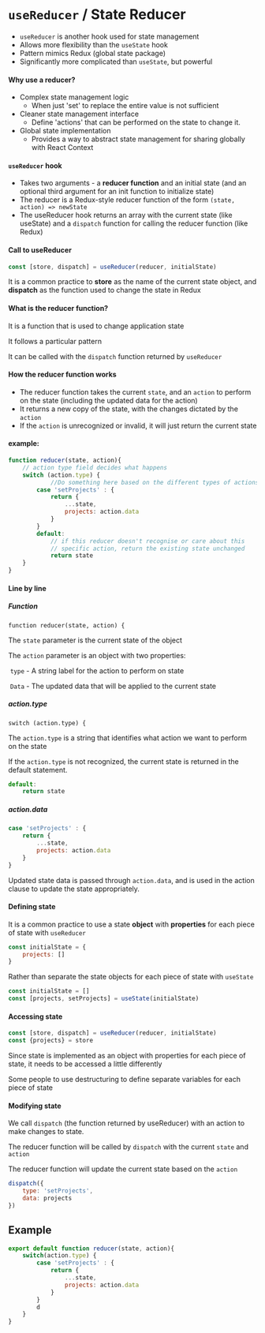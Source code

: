 # `useReducer` / State Reducer

* `useReducer` is another hook used for state management
* Allows more flexibility than the `useState` hook
* Pattern mimics Redux (global state package)
* Significantly more complicated than `useState`, but powerful

#### Why use a reducer?

* Complex state management logic
  * When just 'set' to replace the entire value is not sufficient
* Cleaner state management interface
  * Define 'actions' that can be performed on the state to change it.
* Global state implementation
  * Provides a way to abstract state management for sharing globally with React Context

#### `useReducer` hook

* Takes two arguments - a **reducer function** and an initial state (and an optional third argument for an init function to initialize state)
* The reducer is a Redux-style reducer function of the form `(state, action) => newState`
* The useReducer hook returns an array with the current state (like useState) and a `dispatch` function for calling the reducer function (like Redux)

#### Call to useReducer

```jsx
const [store, dispatch] = useReducer(reducer, initialState)
```

It is a common practice to **store** as the name of the current state object, and **dispatch** as the function used to change the state in Redux

#### What is the reducer function?

It is a function that is used to change application state

It follows a particular pattern

It can be called with the `dispatch` function returned by `useReducer`

#### How the reducer function works

* The reducer function takes the current `state`, and an `action` to perform on the state (including the updated data for the action)
* It returns a new copy of the state, with the changes dictated by the `action`
* If the `action` is unrecognized or invalid, it will just return the current state

#### example:

```jsx
function reducer(state, action){
    // action type field decides what happens
    switch (action.type) {
            //Do something here based on the different types of actions
        case 'setProjects' : {
            return {
                ...state,
                projects: action.data
            }
        }
        default:
            // if this reducer doesn't recognise or care about this
            // specific action, return the existing state unchanged
            return state
    }
}
```

#### Line by line

##### Function

`function reducer(state, action) {`

The `state` parameter is the current state of the object

The `action` parameter is an object with two properties:

​	`type` - A string label for the action to perform on state

​	`Data` - The updated data that will be applied to the current state

##### action.type

`switch (action.type) {`

The `action.type` is a string that identifies what action we want to perform on the state

If the `action.type` is not recognized, the current state is returned in the default statement.

```jsx
default:
	return state
```

##### action.data

```jsx
case 'setProjects' : {
    return {
        ...state,
        projects: action.data
    }
}
```

Updated state data is passed through `action.data`, and is used in the action clause to update the state appropriately.

#### Defining state

It is a common practice to use a state **object** with **properties** for each piece of state with `useReducer` 

```jsx
const initialState = {
    projects: []
}
```

Rather than separate the state objects for each piece of state with `useState`

```jsx
const initialState = []
const [projects, setProjects] = useState(initialState)
```

#### Accessing state

```jsx
const [store, dispatch] = useReducer(reducer, initialState)
const {projects} = store
```

Since state is implemented as an object with properties for each piece of state, it needs to be accessed a little differently

Some people to use destructuring to define separate variables for each piece of state

#### Modifying state

We call `dispatch` (the function returned by useReducer) with an action to make changes to state.

The reducer function will be called by `dispatch` with the current `state` and `action`

The reducer function will update the current state based on the `action`

```jsx
dispatch({
    type: 'setProjects',
    data: projects
})
```



## Example

```jsx
export default function reducer(state, action){
    switch(action.type) {
        case 'setProjects' : {
            return {
                ...state,
                projects: action.data
            }
        }
        d
    }
}
```



